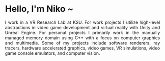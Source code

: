 <h1> Hello, I'm Niko ~</h1>

<p align="justify">I work in a VR Research Lab at KSU. For work projects I utilize high-level abstractions in video game development and virtual reality with Unity and Unreal Engine. For personal projects I primarily work in the manually managed memory domain using C++ with a focus on computer graphics and multimedia. Some of my projects include software renderers, ray tracers, hardware accelerated graphics, video games, VR simulations, video game console emulators, and computer vision. </p>

<!--
**nicholaswile/nicholaswile** is a ✨ _special_ ✨ repository because its `README.md` (this file) appears on your GitHub profile.

Here are some ideas to get you started:

- 🔭 I’m currently working on ...
- 🌱 I’m currently learning ...
- 👯 I’m looking to collaborate on ...
- 🤔 I’m looking for help with ...
- 💬 Ask me about ...
- 📫 How to reach me: ...
- 😄 Pronouns: ...
- ⚡ Fun fact: ...
-->
